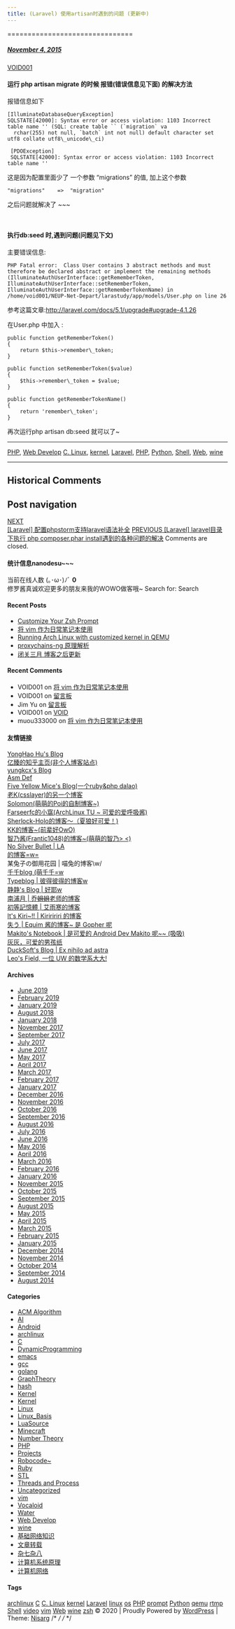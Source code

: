 ```yaml
---
title: (Laravel) 使用artisan时遇到的问题 (更新中)
---
```

===============================



#####  [November 4, 2015](https://web.archive.org/web/20201022001453/https://void-shana.moe/webdev/laravel-%e4%bd%bf%e7%94%a8artisan%e6%97%b6%e9%81%87%e5%88%b0%e7%9a%84%e9%97%ae%e9%a2%98-%e6%9b%b4%e6%96%b0%e4%b8%ad.html "10:53 pm") 
[VOID001](https://web.archive.org/web/20201022001453/https://void-shana.moe/author/void001 "View all posts by VOID001")





#### 运行 php artisan migrate 的时候 报错(错误信息见下面) 的解决方法


报错信息如下



```
[IlluminateDatabaseQueryException]                                          SQLSTATE[42000]: Syntax error or access violation: 1103 Incorrect table name '' (SQL: create table `` (`migration` va  
  rchar(255) not null, `batch` int not null) default character set utf8 collate utf8\_unicode\_ci) 
 
 [PDOException] 
 SQLSTATE[42000]: Syntax error or access violation: 1103 Incorrect table name '' 

```

这是因为配置里面少了 一个参数 “migrations” 的值, 加上这个参数



```
"migrations"    =>  "migration"
```

之后问题就解决了 ~~~


 


#### 执行db:seed 时,遇到问题(问题见下文)


主要错误信息:



```
PHP Fatal error:  Class User contains 3 abstract methods and must therefore be declared abstract or implement the remaining methods (IlluminateAuthUserInterface::getRememberToken, IlluminateAuthUserInterface::setRememberToken, IlluminateAuthUserInterface::getRememberTokenName) in /home/void001/NEUP-Net-Depart/larastudy/app/models/User.php on line 26

```

参考这篇文章:http://laravel.com/docs/5.1/upgrade#upgrade-4.1.26


在User.php 中加入 :



```
public function getRememberToken()
{
    return $this->remember\_token;
}

public function setRememberToken($value)
{
    $this->remember\_token = $value;
}

public function getRememberTokenName()
{
    return 'remember\_token';
}
```

再次运行php artisan db:seed 就可以了~






---


[PHP](https://web.archive.org/web/20201022001453/https://void-shana.moe/category/webdev/php), [Web Develop](https://web.archive.org/web/20201022001453/https://void-shana.moe/category/webdev) [C. Linux](https://web.archive.org/web/20201022001453/https://void-shana.moe/tag/c-linux), [kernel](https://web.archive.org/web/20201022001453/https://void-shana.moe/tag/kernel), [Laravel](https://web.archive.org/web/20201022001453/https://void-shana.moe/tag/laravel), [PHP](https://web.archive.org/web/20201022001453/https://void-shana.moe/tag/php), [Python](https://web.archive.org/web/20201022001453/https://void-shana.moe/tag/python), [Shell](https://web.archive.org/web/20201022001453/https://void-shana.moe/tag/shell), [Web](https://web.archive.org/web/20201022001453/https://void-shana.moe/tag/web), [wine](https://web.archive.org/web/20201022001453/https://void-shana.moe/tag/wine) 






------------------------
## Historical Comments
Post navigation
---------------
[NEXT  
[Laravel] 配置phpstorm支持laravel语法补全](https://web.archive.org/web/20201022001453/https://void-shana.moe/webdev/laravel-%e9%85%8d%e7%bd%aephpstorm%e6%94%af%e6%8c%81laravel%e8%af%ad%e6%b3%95%e8%a1%a5%e5%85%a8.html)
[PREVIOUS 
[Laravel] laravel目录下执行 php composer.phar install遇到的各种问题的解决](https://web.archive.org/web/20201022001453/https://void-shana.moe/uncategorized/laravel-laravel%e7%9b%ae%e5%bd%95%e4%b8%8b%e6%89%a7%e8%a1%8c-php-composer-phar-install%e9%81%87%e5%88%b0%e7%9a%84%e5%90%84%e7%a7%8d%e9%97%ae%e9%a2%98%e7%9a%84%e8%a7%a3%e5%86%b3.html)
Comments are closed. 
#### 统计信息nanodesu~~~
 当前在线人数 (｡･ω･)ﾉﾞ **0**  
修罗酱真诚欢迎更多的朋友来我的WOWO做客哦~
Search for:
Search
  #### Recent Posts
 * [Customize Your Zsh Prompt](https://web.archive.org/web/20201022001453/https://void-shana.moe/linux/customize-your-zsh-prompt.html)
* [将 vim 作为日常笔记本使用](https://web.archive.org/web/20201022001453/https://void-shana.moe/linux/zh-taking-notes-with-vim.html)
* [Running Arch Linux with customized kernel in QEMU](https://web.archive.org/web/20201022001453/https://void-shana.moe/linux/running-arch-linux-with-customized-kernel-in-qemu.html)
* [proxychains-ng 原理解析](https://web.archive.org/web/20201022001453/https://void-shana.moe/linux/proxychains-ng.html)
* [闭关三月 博客之后更新](https://web.archive.org/web/20201022001453/https://void-shana.moe/uncategorized/%e9%97%ad%e5%85%b3%e4%b8%89%e6%9c%88-%e5%8d%9a%e5%ae%a2%e4%b9%8b%e5%90%8e%e6%9b%b4%e6%96%b0.html)
#### Recent Comments
* VOID001 on [将 vim 作为日常笔记本使用](https://web.archive.org/web/20201022001453/https://void-shana.moe/linux/zh-taking-notes-with-vim.html#comment-1217)
* VOID001 on [留言板](https://web.archive.org/web/20201022001453/https://void-shana.moe/others/%e7%95%99%e8%a8%80%e6%9d%bf#comment-1216)
* Jim Yu on [留言板](https://web.archive.org/web/20201022001453/https://void-shana.moe/others/%e7%95%99%e8%a8%80%e6%9d%bf#comment-1213)
* VOID001 on [VOID](https://web.archive.org/web/20201022001453/https://void-shana.moe/void#comment-1123)
* muou333000 on [将 vim 作为日常笔记本使用](https://web.archive.org/web/20201022001453/https://void-shana.moe/linux/zh-taking-notes-with-vim.html#comment-1122)
#### 友情链接
 [YongHao Hu's Blog](https://web.archive.org/web/20201022001453/https://yonghaowu.github.io/)  
[亿臻的知乎主页(非个人博客站点)](https://web.archive.org/web/20201022001453/https://www.zhihu.com/people/qinlibo_nlp)  
[yungkcx's Blog](https://web.archive.org/web/20201022001453/https://yungkcx.github.io/)  
[Asm Def](https://web.archive.org/web/20201022001453/https://cnblogs.com/Asm-Definer)  
[Five Yellow Mice's Blog(一个ruby&php dalao)](https://web.archive.org/web/20201022001453/https://fiveyellowmice.com/)  
[老K(csslayer)的另一个博客](https://web.archive.org/web/20201022001453/https://marisa-kirisa.me/anchor/)  
[Solomon(萌萌的Poi的自制博客~)](https://web.archive.org/web/20201022001453/https://blog.poi.cat/)  
[Farseerfc的小窩(ArchLinux TU ~ 可爱的爱呼吸酱)](https://web.archive.org/web/20201022001453/https://farseerfc.me/)  
[Sherlock-Holo的博客～（夏狼好可爱！)](https://web.archive.org/web/20201022001453/https://sherlock-holo.github.io/)  
[KK的博客~(前辈好OwO)](https://web.archive.org/web/20201022001453/https://ikk.me/)  
[智乃酱(Frantic1048)的博客~(萌萌的智乃> <)](https://web.archive.org/web/20201022001453/http://frantic1048.logdown.com/)  
[No Silver Bullet | LA  
的博客=w=](https://web.archive.org/web/20201022001453/https://tech.silverrainz.me/ )  
某兔子の御用花园 | 喵兔的博客\w/  
[千千blog (萌千千=w](https://web.archive.org/web/20201022001453/https://wwyqianqian.github.io/)   
[Typeblog | 彼得彼得的博客w](https://web.archive.org/web/20201022001453/https://typeblog.net/)   
[静静's Blog | 好耶w](https://web.archive.org/web/20201022001453/https://kernel.moe/)  
[南浦月 | 乔~~姐姐~~老师的博客](https://web.archive.org/web/20201022001453/https://blog.nanpuyue.com/)  
[初等記憶體 | 艾雨寒的博客](https://web.archive.org/web/20201022001453/https://axionl.github.io/)  
[It's Kiri~!! | Kiriririri 的博客](https://web.archive.org/web/20201022001453/https://kirikira.com/)  
[失う | Equim 酱的博客~ 是 Gopher 呢](https://web.archive.org/web/20201022001453/https://ekyu.moe/)  
[Makito's Notebook | 是可爱的 Android Dev Makito 呢~~ (吸吸)](https://web.archive.org/web/20201022001453/https://blog.keep.moe/)  
[灰灰，可爱的男孩纸](https://web.archive.org/web/20201022001453/https://huihui.moe/)  
[DuckSoft's Blog | Ex nihilo ad astra](https://web.archive.org/web/20201022001453/https://www.ducksoft.site/)  
[Leo's Field, 一位 UW 的数学系大大!](https://web.archive.org/web/20201022001453/https://szclsya.me/)
#### Archives
 * [June 2019](https://web.archive.org/web/20201022001453/https://void-shana.moe/2019/06)
* [February 2019](https://web.archive.org/web/20201022001453/https://void-shana.moe/2019/02)
* [January 2019](https://web.archive.org/web/20201022001453/https://void-shana.moe/2019/01)
* [August 2018](https://web.archive.org/web/20201022001453/https://void-shana.moe/2018/08)
* [January 2018](https://web.archive.org/web/20201022001453/https://void-shana.moe/2018/01)
* [November 2017](https://web.archive.org/web/20201022001453/https://void-shana.moe/2017/11)
* [September 2017](https://web.archive.org/web/20201022001453/https://void-shana.moe/2017/09)
* [July 2017](https://web.archive.org/web/20201022001453/https://void-shana.moe/2017/07)
* [June 2017](https://web.archive.org/web/20201022001453/https://void-shana.moe/2017/06)
* [May 2017](https://web.archive.org/web/20201022001453/https://void-shana.moe/2017/05)
* [April 2017](https://web.archive.org/web/20201022001453/https://void-shana.moe/2017/04)
* [March 2017](https://web.archive.org/web/20201022001453/https://void-shana.moe/2017/03)
* [February 2017](https://web.archive.org/web/20201022001453/https://void-shana.moe/2017/02)
* [January 2017](https://web.archive.org/web/20201022001453/https://void-shana.moe/2017/01)
* [December 2016](https://web.archive.org/web/20201022001453/https://void-shana.moe/2016/12)
* [November 2016](https://web.archive.org/web/20201022001453/https://void-shana.moe/2016/11)
* [October 2016](https://web.archive.org/web/20201022001453/https://void-shana.moe/2016/10)
* [September 2016](https://web.archive.org/web/20201022001453/https://void-shana.moe/2016/09)
* [August 2016](https://web.archive.org/web/20201022001453/https://void-shana.moe/2016/08)
* [July 2016](https://web.archive.org/web/20201022001453/https://void-shana.moe/2016/07)
* [June 2016](https://web.archive.org/web/20201022001453/https://void-shana.moe/2016/06)
* [May 2016](https://web.archive.org/web/20201022001453/https://void-shana.moe/2016/05)
* [April 2016](https://web.archive.org/web/20201022001453/https://void-shana.moe/2016/04)
* [March 2016](https://web.archive.org/web/20201022001453/https://void-shana.moe/2016/03)
* [February 2016](https://web.archive.org/web/20201022001453/https://void-shana.moe/2016/02)
* [January 2016](https://web.archive.org/web/20201022001453/https://void-shana.moe/2016/01)
* [November 2015](https://web.archive.org/web/20201022001453/https://void-shana.moe/2015/11)
* [October 2015](https://web.archive.org/web/20201022001453/https://void-shana.moe/2015/10)
* [September 2015](https://web.archive.org/web/20201022001453/https://void-shana.moe/2015/09)
* [August 2015](https://web.archive.org/web/20201022001453/https://void-shana.moe/2015/08)
* [May 2015](https://web.archive.org/web/20201022001453/https://void-shana.moe/2015/05)
* [April 2015](https://web.archive.org/web/20201022001453/https://void-shana.moe/2015/04)
* [March 2015](https://web.archive.org/web/20201022001453/https://void-shana.moe/2015/03)
* [February 2015](https://web.archive.org/web/20201022001453/https://void-shana.moe/2015/02)
* [January 2015](https://web.archive.org/web/20201022001453/https://void-shana.moe/2015/01)
* [December 2014](https://web.archive.org/web/20201022001453/https://void-shana.moe/2014/12)
* [November 2014](https://web.archive.org/web/20201022001453/https://void-shana.moe/2014/11)
* [October 2014](https://web.archive.org/web/20201022001453/https://void-shana.moe/2014/10)
* [September 2014](https://web.archive.org/web/20201022001453/https://void-shana.moe/2014/09)
* [August 2014](https://web.archive.org/web/20201022001453/https://void-shana.moe/2014/08)
#### Categories
 * [ACM Algorithm](https://web.archive.org/web/20201022001453/https://void-shana.moe/category/acmalgo "ACM&算法")
* [AI](https://web.archive.org/web/20201022001453/https://void-shana.moe/category/ai)
* [Android](https://web.archive.org/web/20201022001453/https://void-shana.moe/category/android)
* [archlinux](https://web.archive.org/web/20201022001453/https://void-shana.moe/category/linux/archlinux)
* [C](https://web.archive.org/web/20201022001453/https://void-shana.moe/category/linux/c)
* [DynamicProgramming](https://web.archive.org/web/20201022001453/https://void-shana.moe/category/acmalgo/dynamicprogramming)
* [emacs](https://web.archive.org/web/20201022001453/https://void-shana.moe/category/linux/emacs)
* [gcc](https://web.archive.org/web/20201022001453/https://void-shana.moe/category/linux/gcc)
* [golang](https://web.archive.org/web/20201022001453/https://void-shana.moe/category/golang)
* [GraphTheory](https://web.archive.org/web/20201022001453/https://void-shana.moe/category/acmalgo/graphtheory)
* [hash](https://web.archive.org/web/20201022001453/https://void-shana.moe/category/acmalgo/hash)
* [Kernel](https://web.archive.org/web/20201022001453/https://void-shana.moe/category/kernel)
* [Kernel](https://web.archive.org/web/20201022001453/https://void-shana.moe/category/linux/kernel-linux)
* [Linux](https://web.archive.org/web/20201022001453/https://void-shana.moe/category/linux)
* [Linux\_Basis](https://web.archive.org/web/20201022001453/https://void-shana.moe/category/linux/linux_basis)
* [LuaSource](https://web.archive.org/web/20201022001453/https://void-shana.moe/category/linux/c/luasource)
* [Minecraft](https://web.archive.org/web/20201022001453/https://void-shana.moe/category/mc "Minecraft 游戏相关心得，记录")
* [Number Theory](https://web.archive.org/web/20201022001453/https://void-shana.moe/category/acmalgo/number-theory)
* [PHP](https://web.archive.org/web/20201022001453/https://void-shana.moe/category/webdev/php "PHP")
* [Projects](https://web.archive.org/web/20201022001453/https://void-shana.moe/category/projects)
* [Robocode~](https://web.archive.org/web/20201022001453/https://void-shana.moe/category/robocode)
* [Ruby](https://web.archive.org/web/20201022001453/https://void-shana.moe/category/ruby)
* [STL](https://web.archive.org/web/20201022001453/https://void-shana.moe/category/acmalgo/stl)
* [Threads and Process](https://web.archive.org/web/20201022001453/https://void-shana.moe/category/threads-and-process)
* [Uncategorized](https://web.archive.org/web/20201022001453/https://void-shana.moe/category/uncategorized)
* [vim](https://web.archive.org/web/20201022001453/https://void-shana.moe/category/linux/vim)
* [Vocaloid](https://web.archive.org/web/20201022001453/https://void-shana.moe/category/vocaloid)
* [Water](https://web.archive.org/web/20201022001453/https://void-shana.moe/category/acmalgo/water)
* [Web Develop](https://web.archive.org/web/20201022001453/https://void-shana.moe/category/webdev "Web开发")
* [wine](https://web.archive.org/web/20201022001453/https://void-shana.moe/category/wine)
* [基础网络知识](https://web.archive.org/web/20201022001453/https://void-shana.moe/category/%e5%9f%ba%e7%a1%80%e7%bd%91%e7%bb%9c%e7%9f%a5%e8%af%86)
* [文章转载](https://web.archive.org/web/20201022001453/https://void-shana.moe/category/%e6%96%87%e7%ab%a0%e8%bd%ac%e8%bd%bd)
* [杂七杂八](https://web.archive.org/web/20201022001453/https://void-shana.moe/category/%e6%9d%82%e4%b8%83%e6%9d%82%e5%85%ab)
* [计算机系统原理](https://web.archive.org/web/20201022001453/https://void-shana.moe/category/%e8%ae%a1%e7%ae%97%e6%9c%ba%e7%b3%bb%e7%bb%9f%e5%8e%9f%e7%90%86)
* [计算机网络](https://web.archive.org/web/20201022001453/https://void-shana.moe/category/%e8%ae%a1%e7%ae%97%e6%9c%ba%e7%bd%91%e7%bb%9c)
#### Tags
[archlinux](https://web.archive.org/web/20201022001453/https://void-shana.moe/tag/archlinux)
[C](https://web.archive.org/web/20201022001453/https://void-shana.moe/tag/c)
[C. Linux](https://web.archive.org/web/20201022001453/https://void-shana.moe/tag/c-linux)
[kernel](https://web.archive.org/web/20201022001453/https://void-shana.moe/tag/kernel)
[Laravel](https://web.archive.org/web/20201022001453/https://void-shana.moe/tag/laravel)
[linux](https://web.archive.org/web/20201022001453/https://void-shana.moe/tag/linux)
[os](https://web.archive.org/web/20201022001453/https://void-shana.moe/tag/os)
[PHP](https://web.archive.org/web/20201022001453/https://void-shana.moe/tag/php)
[prompt](https://web.archive.org/web/20201022001453/https://void-shana.moe/tag/prompt)
[Python](https://web.archive.org/web/20201022001453/https://void-shana.moe/tag/python)
[qemu](https://web.archive.org/web/20201022001453/https://void-shana.moe/tag/qemu)
[rtmp](https://web.archive.org/web/20201022001453/https://void-shana.moe/tag/rtmp)
[Shell](https://web.archive.org/web/20201022001453/https://void-shana.moe/tag/shell)
[video](https://web.archive.org/web/20201022001453/https://void-shana.moe/tag/video)
[vim](https://web.archive.org/web/20201022001453/https://void-shana.moe/tag/vim)
[Web](https://web.archive.org/web/20201022001453/https://void-shana.moe/tag/web)
[wine](https://web.archive.org/web/20201022001453/https://void-shana.moe/tag/wine)
[zsh](https://web.archive.org/web/20201022001453/https://void-shana.moe/tag/zsh)
© 2020  | 
Proudly Powered by [WordPress]( https://wordpress.org/)
 | 
Theme: [Nisarg](https://web.archive.org/web/20201022001453/https://wordpress.org/themes/nisarg/) 
/* <![CDATA[ */
var screenReaderText = {"expand":"expand child menu","collapse":"collapse child menu"};
/* ]]> */
/* <![CDATA[ */EnlighterJS\_Config = {"selector":{"block":"pre.EnlighterJSRAW","inline":"code.EnlighterJSRAW"},"language":"generic","theme":"git","indent":2,"hover":"hoverEnabled","showLinenumbers":true,"rawButton":true,"infoButton":true,"windowButton":true,"rawcodeDoubleclick":true,"grouping":true,"cryptex":{"enabled":false,"email":"mail@example.tld"}};!function(){var a=function(a){var b="Enlighter Error: ";console.error?console.error(b+a):console.log&&console.log(b+a)};return window.addEvent?"undefined"==typeof EnlighterJS?void a("Javascript Resources not loaded yet!"):"undefined"==typeof EnlighterJS\_Config?void a("Configuration not loaded yet!"):void window.addEvent("domready",function(){EnlighterJS.Util.Init(EnlighterJS\_Config.selector.block,EnlighterJS\_Config.selector.inline,EnlighterJS\_Config)}):void a("MooTools Framework not loaded yet!")}();;/* ]]> */

            